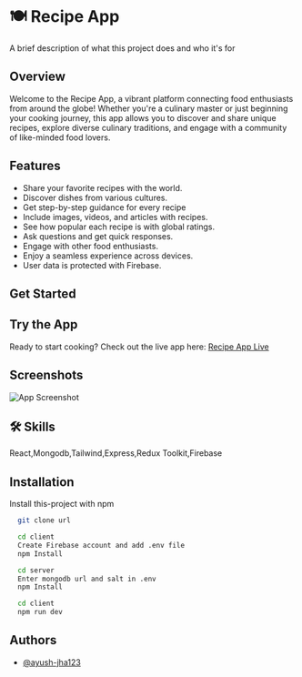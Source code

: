 
# 🍽️ Recipe App

A brief description of what this project does and who it's for


## Overview
Welcome to the Recipe App, a vibrant platform connecting food enthusiasts from around the globe! Whether you're a culinary master or just beginning your cooking journey, this app allows you to discover and share unique recipes, explore diverse culinary traditions, and engage with a community of like-minded food lovers.
## Features

- Share your favorite recipes with the world.
- Discover dishes from various cultures.
- Get step-by-step guidance for every recipe
- Include images, videos, and articles with recipes.
- See how popular each recipe is with global ratings.
- Ask questions and get quick responses.
- Engage with other food enthusiasts.
- Enjoy a seamless experience across devices.
- User data is protected with Firebase.


## Get Started
## Try the App
Ready to start cooking? Check out the live app here:
[Recipe App Live](https://recipeshareapp.netlify.app/)


## Screenshots

![App Screenshot](https://drive.google.com/file/d/1-yyqZ1b4PpP8rcSxOJs-uKfsw-bwhVPm/view?usp=sharing)


## 🛠 Skills
React,Mongodb,Tailwind,Express,Redux Toolkit,Firebase


## Installation

Install this-project with npm

```bash
  git clone url
```
    
```bash
  cd client
  Create Firebase account and add .env file
  npm Install
```

```bash
  cd server
  Enter mongodb url and salt in .env
  npm Install
```

```bash
  cd client
  npm run dev
```
## Authors

- [@ayush-jha123](https://github.com/ayush-jha123)

